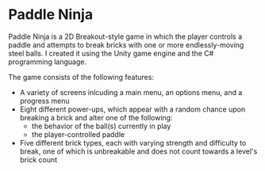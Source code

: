 # Paddle Ninja

Paddle Ninja is a 2D Breakout-style game in which the player controls a paddle and attempts to break bricks with one or more 
endlessly-moving steel balls. I created it using the Unity game engine and the C# programming language.

The game consists of the following features:
  - A variety of screens inlcuding a main menu, an options menu, and a progress menu
  - Eight different power-ups, which appear with a random chance upon breaking a brick and alter one of the following:
    - the behavior of the ball(s) currently in play
    - the player-controlled paddle
  - Five different brick types, each with varying strength and difficulty to break, one of which is unbreakable and does not count towards
    a level's brick count
